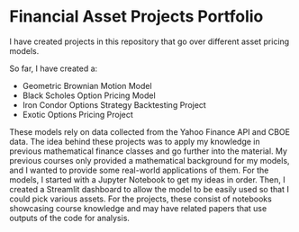 # Financial Asset Projects Portfolio
 I have created projects in this repository that go over different asset pricing models.

 So far, I have created a:
-  Geometric Brownian Motion Model
-  Black Scholes Option Pricing Model
-  Iron Condor Options Strategy Backtesting Project
-  Exotic Options Pricing Project

These models rely on data collected from the Yahoo Finance API and CBOE data. The idea behind these projects was to apply my knowledge in previous mathematical finance classes and go further into the material. My previous courses only provided a mathematical background for my models, and I wanted to provide some real-world applications of them. For the models, I started with a Jupyter Notebook to get my ideas in order. Then, I created a Streamlit dashboard to allow the model to be easily used so that I could pick various assets. For the projects, these consist of notebooks showcasing course knowledge and may have related papers that use outputs of the code for analysis.
 
